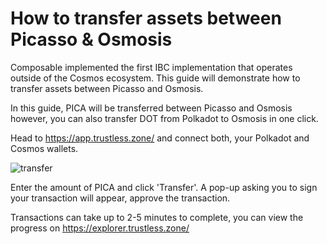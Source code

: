 # How to transfer assets between Picasso & Osmosis

Composable implemented the first IBC implementation that operates outside of the Cosmos ecosystem. This guide will demonstrate how to transfer assets between Picasso and Osmosis. 

In this guide, PICA will be transferred between Picasso and Osmosis however, you can also transfer DOT from Polkadot to Osmosis in one click.

Head to https://app.trustless.zone/ and connect both, your Polkadot and Cosmos wallets.

![transfer](./images-trustless-transfer/trustless-transfer.png)

Enter the amount of PICA and click 'Transfer'. A pop-up asking you to sign your transaction will appear, approve the transaction.

Transactions can take up to 2-5 minutes to complete, you can view the progress on https://explorer.trustless.zone/ 